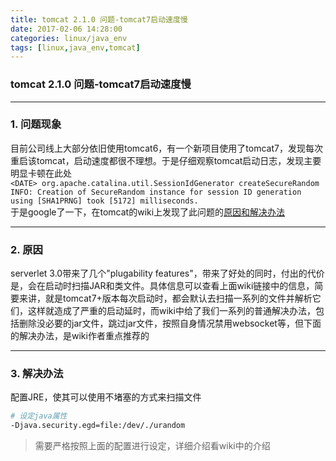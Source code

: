 ```yaml
---
title: tomcat 2.1.0 问题-tomcat7启动速度慢
date: 2017-02-06 14:28:00
categories: linux/java_env
tags: [linux,java_env,tomcat]
---
```

### tomcat 2.1.0 问题-tomcat7启动速度慢

---

### 1. 问题现象
目前公司线上大部分依旧使用tomcat6，有一个新项目使用了tomcat7，发现每次重启该tomcat，启动速度都很不理想。于是仔细观察tomcat启动日志，发现主要明显卡顿在此处  
`<DATE> org.apache.catalina.util.SessionIdGenerator createSecureRandom
INFO: Creation of SecureRandom instance for session ID generation using [SHA1PRNG] took [5172] milliseconds.`  
于是google了一下，在tomcat的wiki上发现了此问题的[原因和解决办法](https://wiki.apache.org/tomcat/HowTo/FasterStartUp#Entropy_Source)

---

### 2. 原因
serverlet 3.0带来了几个"plugability features"，带来了好处的同时，付出的代价是，会在启动时扫描JAR和类文件。具体信息可以查看上面wiki链接中的信息，简要来讲，就是tomcat7+版本每次启动时，都会默认去扫描一系列的文件并解析它们，这样就造成了严重的启动延时，而wiki中给了我们一系列的普通解决办法，包括删除没必要的jar文件，跳过jar文件，按照自身情况禁用websocket等，但下面的解决办法，是wiki作者重点推荐的

---

### 3. 解决办法
配置JRE，使其可以使用不堵塞的方式来扫描文件
``` bash
# 设定java属性
-Djava.security.egd=file:/dev/./urandom
```
> 需要严格按照上面的配置进行设定，详细介绍看wiki中的介绍
